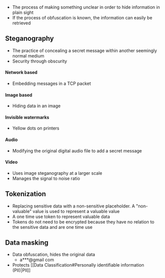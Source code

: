 - The process of making something unclear in order to hide information in plain sight
- If the process of obfuscation is known, the information can easily be retrieved
## Steganography
- The practice of concealing a secret message within another seemingly normal medium
- Security through obscurity
#### Network based
- Embedding messages in a TCP packet
#### Image based
- Hiding data in an image
#### Invisible watermarks
- Yellow dots on printers
#### Audio
- Modifying the original digital audio file to add a secret message
#### Video
- Uses image steganography at a larger scale
- Manages the signal to noise ratio
## Tokenization
- Replacing sensitive data with a non-sensitive placeholder. A "non-valuable" value is used to represent a valuable value
- A one time use token to represent valuable data
- Tokens do not need to be encrypted because they have no relation to the sensitive data and are one time use
## Data masking
- Data obfuscation, hides the original data
	- a***@gmail com
- Protects [[Data Classification#Personally identifiable information (PII)|PII]]